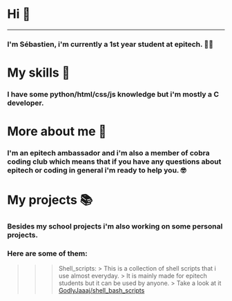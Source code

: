 # Hi 🤟
___

### I'm Sébastien, i'm currently a 1st year student at epitech. 👨‍💻

# My skills 🧠
### I have some python/html/css/js knowledge but i'm mostly a C developer.

# More about me 🤔

### I'm an epitech ambassador and i'm also a member of cobra coding club which means that if you have any questions about epitech or coding in general i'm ready to help you. 🤓


# My projects 📚

### Besides my school projects i'm also working on some personal projects.
### Here are some of them:
>>> Shell_scripts:
    > This is a collection of shell scripts that i use almost everyday.
    > It is mainly made for epitech students but it can be used by anyone. 
    > Take a look at it [GodlyJaaaj/shell_bash_scripts](https://github.com/GodlyJaaaj/shell_bash_scripts)


